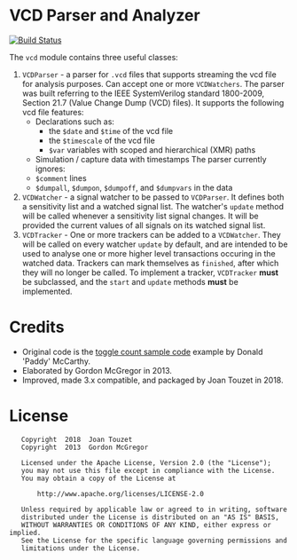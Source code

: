 VCD Parser and Analyzer
=======================

[![Build Status](https://api.travis-ci.org/wohali/vcd_parsealyze.svg?branch=master)](https://travis-ci.org/github/wohali/vcd_parsealyze)

The `vcd` module contains three useful classes:

1.  `VCDParser` - a parser for `.vcd` files that supports streaming the
    vcd file for analysis purposes. Can accept one or more `VCDWatchers`.
    The parser was built referring to the IEEE SystemVerilog standard 1800-2009, Section 21.7 (Value Change Dump (VCD) files).
    It supports the following vcd file features:
    * Declarations such as:
        * the `$date` and `$time` of the vcd file
        * the `$timescale` of the vcd file
        * `$var` variables with scoped and hierarchical (XMR) paths
    * Simulation / capture data with timestamps
    The parser currently ignores:
    * `$comment` lines
    * `$dumpall`, `$dumpon`, `$dumpoff`, and `$dumpvars` in the data
1.  `VCDWatcher` - a signal watcher to be passed to `VCDParser`. It defines
    both a sensitivity list and a watched signal list. The watcher's
    `update` method will be called whenever a sensitivity list signal
    changes. It will be provided the current values of all signals on
    its watched signal list.
1.  `VCDTracker` - One or more trackers can be added to a `VCDWatcher`.
    They will be called on every watcher `update` by default, and are
    intended to be used to analyse one or more higher level transactions
    occuring in the watched data. Trackers can mark themselves as
    `finished`, after which they will no longer be called. To implement
    a tracker, `VCDTracker` **must** be subclassed, and the `start` and
    `update` methods **must** be implemented.


Credits
=======
* Original code is the [toggle count sample code](http://paddy3118.blogspot.com/2008/03/writing-vcd-to-toggle-count-generator.html) example by Donald 'Paddy' McCarthy.
* Elaborated by Gordon McGregor in 2013.
* Improved, made 3.x compatible, and packaged by Joan Touzet in 2018.


License
=======

       Copyright  2018  Joan Touzet
       Copyright  2013  Gordon McGregor

       Licensed under the Apache License, Version 2.0 (the "License");
       you may not use this file except in compliance with the License.
       You may obtain a copy of the License at

           http://www.apache.org/licenses/LICENSE-2.0

       Unless required by applicable law or agreed to in writing, software
       distributed under the License is distributed on an "AS IS" BASIS,
       WITHOUT WARRANTIES OR CONDITIONS OF ANY KIND, either express or implied.
       See the License for the specific language governing permissions and
       limitations under the License.

